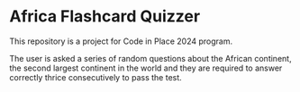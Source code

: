 # Africa Flashcard Quizzer
This repository is a project for Code in Place 2024 program. 

The user is asked a series of random questions about the African continent, the second largest continent in the world and they are required to answer correctly thrice consecutively to pass the test. 